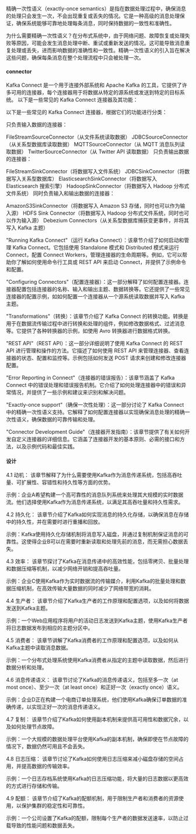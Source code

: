 精确一次性语义（exactly-once semantics）是指在数据处理过程中，确保消息的处理只会发生一次，不会出现重复或丢失的情况。它是一种高级的消息处理保证，确保系统能够可靠地处理每条消息，同时保持数据的一致性和准确性。

为什么需要精确一次性语义？在分布式系统中，由于网络问题、故障恢复或处理失败等原因，可能会发生消息处理中断、重试或重新发送的情况。这可能导致消息重复处理或丢失，进而影响数据的准确性和一致性。精确一次性语义的引入旨在解决这些问题，确保每条消息在整个处理流程中只会被处理一次。

#### connector
Kafka Connect 是一个用于连接外部系统和 Apache Kafka 的工具，它提供了许多可用的连接器，每个连接器用于将数据从特定的源系统或发送到特定的目标系统。
以下是一些常见的 Kafka Connect 连接器及其功能：

以下是一些常见的 Kafka Connect 连接器，根据它们的功能进行分类：

只负责输入数据的连接器：

FileStreamSourceConnector（从文件系统读取数据）
JDBCSourceConnector（从关系型数据库读取数据）
MQTTSourceConnector（从 MQTT 消息队列读取数据）
TwitterSourceConnector（从 Twitter API 读取数据）
只负责输出数据的连接器：

FileStreamSinkConnector（将数据写入文件系统）
JDBCSinkConnector（将数据写入关系型数据库）
ElasticsearchSinkConnector（将数据写入 Elasticsearch 搜索引擎）
HadoopSinkConnector（将数据写入 Hadoop 分布式文件系统）
同时负责输入和输出数据的连接器：

AmazonS3SinkConnector（将数据写入 Amazon S3 存储，同时也可以作为输入源）
HDFS Sink Connector（将数据写入 Hadoop 分布式文件系统，同时也可以作为输入源）
Debezium Connectors（从关系型数据库捕获变更事件，并将其写入 Kafka 主题）

"Running Kafka Connect"（运行 Kafka Connect）：该章节介绍了如何启动和管理 Kafka Connect。它包括使用 Standalone 模式和 Distributed 模式来运行 Connect，配置 Connect Workers，管理连接器的生命周期等。例如，它可以帮助你了解如何使用命令行工具或 REST API 来启动 Connect，并提供了示例命令和配置。

"Configuring Connectors"（配置连接器）：这一部分解释了如何配置连接器。连接器配置包括连接器的名称、输入和输出主题、数据转换等。它还提供了一些常见连接器的配置示例，如如何配置一个连接器从一个源系统读取数据并写入 Kafka 主题。

"Transformations"（转换）：该章节介绍了 Kafka Connect 的转换功能。转换是用于在数据流传输过程中进行转换和处理的组件，例如修改数据格式、过滤消息等。它提供了各种转换器的示例，如使用 Avro 转换器进行数据格式转换。

"REST API"（REST API）：这一部分详细说明了使用 Kafka Connect 的 REST API 进行管理和操作的方法。它描述了如何使用 REST API 来管理连接器、查看连接器的状态、配置和监控等。示例包括如何发送 POST 请求来创建和修改连接器配置。

"Error Reporting in Connect"（连接器的错误报告）：该章节涵盖了 Kafka Connect 中的错误处理和错误报告机制。它介绍了如何处理连接器中的错误和异常情况，并提供了一些示例和建议来识别和解决问题。

"Exactly-once support"（确保一次性处理）：这一部分讨论了 Kafka Connect 中的精确一次性语义支持。它解释了如何配置连接器以实现确保消息处理的精确一次性语义，确保数据的可靠传输和处理。

"Connector Development Guide"（连接器开发指南）：该章节提供了有关如何开发自定义连接器的详细信息。它涵盖了连接器开发的基本原则、必需的接口和方法，以及示例代码和最佳实践。



#### 设计
4.1 动机：
该章节解释了为什么需要使用Kafka作为消息传递系统，包括高吞吐量、可扩展性、容错性和持久性等方面的优势。

示例：企业A希望构建一个高可靠性的消息队列系统来处理其大规模的实时数据流。他们选择使用Kafka作为消息传递系统，以满足其高吞吐量和持久性需求。

4.2 持久化：
该章节介绍了Kafka如何实现消息的持久化存储，以确保消息在存储中的持久性，并在需要时进行重播和回放。

示例：Kafka使用持久化存储机制将消息写入磁盘，并通过复制机制保证消息的可靠性。这使得企业B可以在需要时重新读取和处理先前的消息，而无需担心数据丢失。

4.3 效率：
该章节探讨了Kafka在消息传递中的高效性能，包括零拷贝、批量处理和数据压缩等机制，以减少网络开销和提高吞吐量。

示例：企业C使用Kafka作为实时数据流的传输媒介，利用Kafka的批量处理和数据压缩机制，在高效传输大量数据的同时减少了网络带宽的消耗。

4.4 生产者：
该章节介绍了Kafka生产者的工作原理和配置选项，以及如何将数据发送到Kafka主题。

示例：一个Web应用程序将用户的活动日志发送到Kafka主题，使用Kafka生产者将日志数据发布到相应的主题分区中。

4.5 消费者：
该章节讲解了Kafka消费者的工作原理和配置选项，以及如何从Kafka主题中读取消息数据。

示例：一个分布式处理系统使用Kafka消费者从指定的主题中读取数据，然后进行数据分析和处理。

4.6 消息传递语义：
该章节讨论了Kafka的消息传递语义，包括至多一次（at most once）、至少一次（at least once）和正好一次（exactly once）语义。

示例：企业D正在构建一个电商订单处理系统，他们使用Kafka确保订单数据的准确传递，以实现正好一次的消息传递语义。

4.7 复制：
该章节介绍了Kafka如何使用副本机制来提供高可用性和数据冗余，以及如何处理节点故障。

示例：一个大规模的数据处理平台使用Kafka的副本机制，确保即使在节点故障的情况下，数据仍然可用且不会丢失。

4.8 日志压缩：
该章节讨论了Kafka如何使用日志压缩来减小磁盘存储的空间占用，并提高数据的传输效率。

示例：一个日志存档系统使用Kafka的日志压缩功能，将大量的日志数据以更高效的方式进行存储和传输。

4.9 配额：
该章节介绍了Kafka的配额机制，用于限制生产者和消费者的资源使用，以保护集群的稳定性和可靠性。

示例：一个公司设置了Kafka的配额，限制每个生产者的数据发送速率，以防止过载导致的性能问题和数据丢失。


